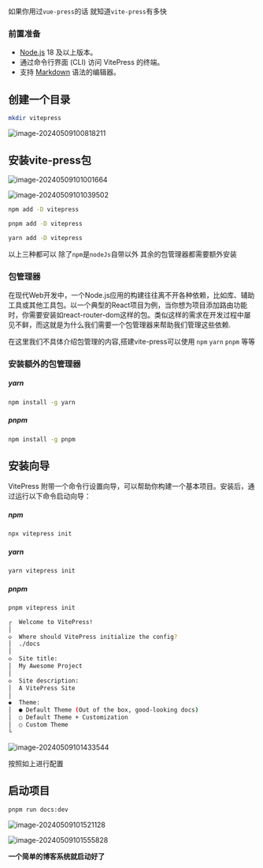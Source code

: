 # 

 如果你用过`vue-press`的话 就知道`vite-press`有多快

### 前置准备

- [Node.js](https://nodejs.org/) 18 及以上版本。
- 通过命令行界面 (CLI) 访问 VitePress 的终端。
- 支持 [Markdown](https://en.wikipedia.org/wiki/Markdown) 语法的编辑器。

## 创建一个目录

```sh
mkdir vitepress
```

![image-20240509100818211](https://gitee.com/zhaox010/pic-go-save/raw/master/image/202405091008246.png)

## 安装vite-press包

![image-20240509101001664](https://gitee.com/zhaox010/pic-go-save/raw/master/image/202405091010704.png)

![image-20240509101039502](https://gitee.com/zhaox010/pic-go-save/raw/master/image/202405091010534.png)

```sh
npm add -D vitepress
```

```sh
pnpm add -D vitepress
```

```sh
yarn add -D vitepress
```

以上三种都可以 除了`npm`是`nodeJs`自带以外 其余的包管理器都需要额外安装

### 包管理器

在现代Web开发中，一个Node.js应用的构建往往离不开各种依赖，比如库、辅助工具或其他工具包。以一个典型的React项目为例，当你想为项目添加路由功能时，你需要安装如react-router-dom这样的包。类似这样的需求在开发过程中屡见不鲜，而这就是为什么我们需要一个包管理器来帮助我们管理这些依赖.

在这里我们不具体介绍包管理的内容,搭建vite-press可以使用 `npm`  `yarn` `pnpm` 等等

### 安装额外的包管理器

##### yarn

```sh
npm install -g yarn
```

##### pnpm

```sh
npm install -g pnpm
```

## 安装向导

VitePress 附带一个命令行设置向导，可以帮助你构建一个基本项目。安装后，通过运行以下命令启动向导：

##### npm

```sh
npx vitepress init
```

##### yarn

```sh
yarn vitepress init
```

##### pnpm

```sh
pnpm vitepress init
```

```sh
┌  Welcome to VitePress!
│
◇  Where should VitePress initialize the config?
│  ./docs
│
◇  Site title:
│  My Awesome Project
│
◇  Site description:
│  A VitePress Site
│
◆  Theme:
│  ● Default Theme (Out of the box, good-looking docs)
│  ○ Default Theme + Customization
│  ○ Custom Theme
└
```

![image-20240509101433544](https://gitee.com/zhaox010/pic-go-save/raw/master/image/202405091014583.png)

按照如上进行配置

## 启动项目

```sh
pnpm run docs:dev
```

![image-20240509101521128](https://gitee.com/zhaox010/pic-go-save/raw/master/image/202405091015169.png)

![image-20240509101555828](https://gitee.com/zhaox010/pic-go-save/raw/master/image/202405091015888.png)

**一个简单的博客系统就启动好了**